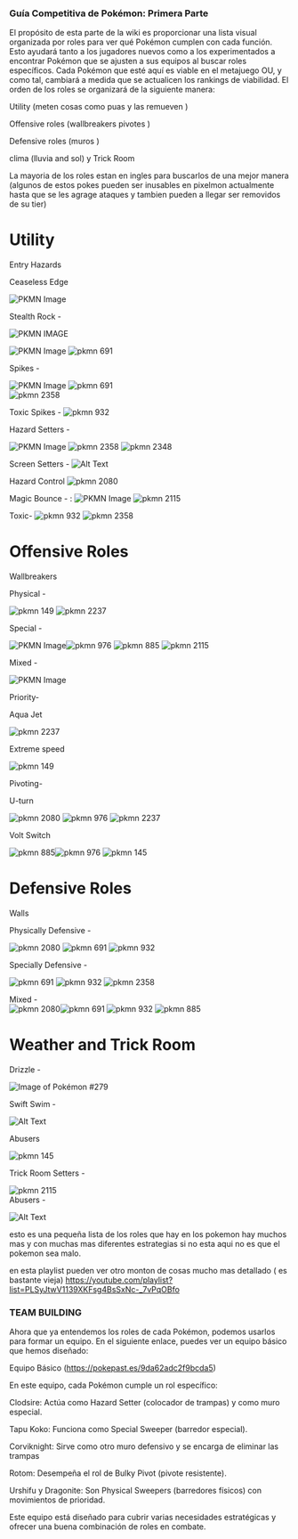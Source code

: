 ### Guía Competitiva de Pokémon: Primera Parte

El propósito de esta parte  de la wiki  es proporcionar una lista visual organizada por roles para ver qué Pokémon cumplen con cada función. Esto ayudará tanto a los jugadores nuevos como a los experimentados a encontrar Pokémon que se ajusten a sus equipos al buscar roles específicos. Cada Pokémon que esté aquí es viable en el metajuego OU, y como tal, cambiará a medida que se actualicen los rankings de viabilidad. El orden de los roles se organizará de la siguiente manera:

 Utility (meten cosas como puas y las remueven )

Offensive roles (wallbreakers pivotes )

Defensive roles (muros )

 clima (lluvia and sol) y Trick Room


La mayoria de los roles estan en ingles para buscarlos de una mejor manera (algunos de estos pokes pueden ser inusables en pixelmon actualmente hasta que se les agrage ataques y tambien pueden a llegar ser removidos de su tier)


# Utility

Entry Hazards

Ceaseless Edge 

![PKMN Image](pkmn/2271.gif)
 




Stealth Rock - 

![PKMN IMAGE](pkmn\36.gif)

![PKMN Image](pkmn/100835.gif)
![pkmn 691](pkmn\691.gif) 

Spikes - 

![PKMN Image](pkmn/100835.gif)
![pkmn 691](pkmn\691.gif)  
![pkmn 2358](pkmn\2358.gif)

Toxic Spikes -
![pkmn 932](pkmn\932.gif) 




Hazard Setters -

![PKMN Image](pkmn/100835.gif)
![pkmn 2358](pkmn\2358.gif) 
![pkmn 2348](pkmn\2348.gif)

Screen Setters - 
![Alt Text](pkmn\2118.gif) 


Hazard Control
![pkmn 2080](pkmn\2080.gif)
 

Magic Bounce - :
![PKMN Image](pkmn/100835.gif)
![pkmn 2115](pkmn\2115.gif)



Toxic- ![pkmn 932](pkmn\932.gif) ![pkmn 2358](pkmn\2358.gif)

# Offensive Roles

Wallbreakers

Physical - 

 ![pkmn 149](pkmn\149.gif)  ![pkmn 2237](pkmn\2237.gif) 

Special - 

![PKMN Image](pkmn/100835.gif)![pkmn 976](pkmn\976.gif) ![pkmn 885](pkmn\885.gif) 
![pkmn 2115](pkmn\2115.gif)

Mixed - 

![PKMN Image](pkmn/100835.gif)





 Priority-

Aqua Jet 

 ![pkmn 2237](pkmn\2237.gif)


Extreme speed 

![pkmn 149](pkmn\149.gif)

 Pivoting-


U-turn 

 ![pkmn 2080](pkmn\2080.gif) ![pkmn 976](pkmn\976.gif) ![pkmn 2237](pkmn\2237.gif)

Volt Switch 

![pkmn 885](pkmn\885.gif)![pkmn 976](pkmn\976.gif) ![pkmn 145](pkmn\145.gif)

# Defensive Roles

Walls

Physically Defensive - 

 ![pkmn 2080](pkmn\2080.gif) ![pkmn 691](pkmn\691.gif)  ![pkmn 932](pkmn\932.gif) 

Specially Defensive -

 ![pkmn 691](pkmn\691.gif)  ![pkmn 932](pkmn\932.gif) ![pkmn 2358](pkmn\2358.gif)

Mixed -  
![pkmn 2080](pkmn\2080.gif)![pkmn 691](pkmn\691.gif)  ![pkmn 932](pkmn\932.gif)  ![pkmn 885](pkmn\885.gif)



# Weather and Trick Room

Drizzle - 

![Image of Pokémon #279](pkmn/279.gif)

Swift Swim -

 ![Alt Text](pkmn\100260.gif) 

Abusers 

![pkmn 145](pkmn\145.gif)


Trick Room
Setters - 

![pkmn 2115](pkmn\2115.gif)  
Abusers -


 ![Alt Text](pkmn\2262.gif)



 esto es una pequeña lista de los roles que hay en los pokemon hay  muchos mas y con muchas mas diferentes estrategias si no esta aqui no es que el pokemon sea malo.

 en esta playlist pueden ver otro monton de cosas mucho mas detallado ( es bastante vieja)
 https://youtube.com/playlist?list=PLSyJtwV1139XKFsg4BsSxNc-_7vPqOBfo 



### TEAM BUILDING
 
Ahora que ya entendemos los roles de cada Pokémon, podemos usarlos para formar un equipo. En el siguiente enlace, puedes ver un equipo básico que hemos diseñado:

Equipo Básico (https://pokepast.es/9da62adc2f9bcda5)

En este equipo, cada Pokémon cumple un rol específico:

Clodsire: Actúa como Hazard Setter (colocador de trampas) y como muro especial.

Tapu Koko: Funciona como Special Sweeper (barredor especial).

Corviknight: Sirve como otro muro defensivo y se encarga de eliminar las trampas 

Rotom: Desempeña el rol de Bulky Pivot (pivote resistente).

Urshifu y Dragonite: Son Physical Sweepers (barredores físicos) con movimientos de prioridad.

Este equipo está diseñado para cubrir varias necesidades estratégicas y ofrecer una buena combinación de roles en combate.
